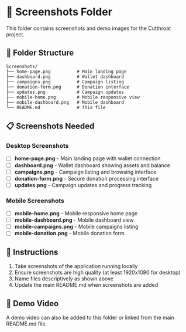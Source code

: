 # 📸 Screenshots Folder

This folder contains screenshots and demo images for the Cutthroat project.

## 📁 Folder Structure

```
Screenshots/
├── home-page.png          # Main landing page
├── dashboard.png          # Wallet dashboard
├── campaigns.png          # Campaign listing
├── donation-form.png      # Donation interface
├── updates.png            # Campaign updates
├── mobile-home.png        # Mobile responsive view
├── mobile-dashboard.png   # Mobile dashboard
└── README.md              # This file
```

## 📋 Screenshots Needed

### Desktop Screenshots
- [ ] **home-page.png** - Main landing page with wallet connection
- [ ] **dashboard.png** - Wallet dashboard showing assets and balance
- [ ] **campaigns.png** - Campaign listing and browsing interface
- [ ] **donation-form.png** - Secure donation processing interface
- [ ] **updates.png** - Campaign updates and progress tracking

### Mobile Screenshots
- [ ] **mobile-home.png** - Mobile responsive home page
- [ ] **mobile-dashboard.png** - Mobile dashboard view
- [ ] **mobile-campaigns.png** - Mobile campaigns listing
- [ ] **mobile-donation.png** - Mobile donation form

## 📝 Instructions

1. Take screenshots of the application running locally
2. Ensure screenshots are high quality (at least 1920x1080 for desktop)
3. Name files descriptively as shown above
4. Update the main README.md when screenshots are added

## 🎥 Demo Video

A demo video can also be added to this folder or linked from the main README.md file.
